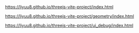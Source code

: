 
https://liyuu8.github.io/threejs-vite-project/index.html

https://liyuu8.github.io/threejs-vite-project/geometry/index.html

https://liyuu8.github.io/threejs-vite-project/ui_debug/index.html
